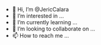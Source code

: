 - 👋 Hi, I’m @JericCalara
- 👀 I’m interested in ...
- 🌱 I’m currently learning ...
- 💞️ I’m looking to collaborate on ...
- 📫 How to reach me ...

<!---
JericCalara/JericCalara is a ✨ special ✨ repository because its `README.md` (this file) appears on your GitHub profile.
You can click the Preview link to take a look at your changes.
--->
